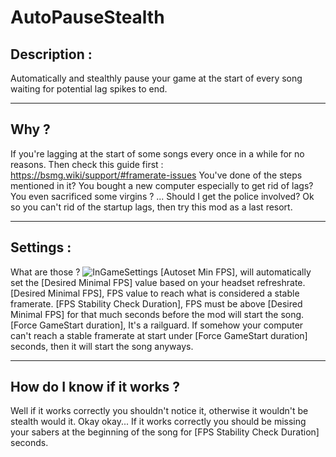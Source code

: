 # AutoPauseStealth

## Description :

Automatically and stealthly pause your game at the start of every song waiting for potential lag spikes to end.

----------

## Why ?

If you're lagging at the start of some songs every once in a while for no reasons.
Then check this guide first : https://bsmg.wiki/support/#framerate-issues
You've done of the steps mentioned in it? You bought a new computer especially to get rid of lags? You even sacrificed some virgins ? ... Should I get the police involved?
Ok so you can't rid of the startup lags, then try this mod as a last resort.

----------

## Settings :

What are those ?
![InGameSettings](https://github.com/monkeymanboy/BeatSaberTrashMan/blob/master/AutoPauseStealth/Resources/SettingsMenuInGame.png)
[Autoset Min FPS], will automatically set the [Desired Minimal FPS] value based on your headset refreshrate.
[Desired Minimal FPS], FPS value to reach what is considered a stable framerate.
[FPS Stability Check Duration], FPS must be above [Desired Minimal FPS] for that much seconds before the mod will start the song.
[Force GameStart duration], It's a railguard. If somehow your computer can't reach a stable framerate at start under [Force GameStart duration] seconds, then it will start the song anyways.

----------

## How do I know if it works ?

Well if it works correctly you shouldn't notice it, otherwise it wouldn't be stealth would it.
Okay okay... If it works correctly you should be missing your sabers at the beginning of the song for [FPS Stability Check Duration] seconds.
